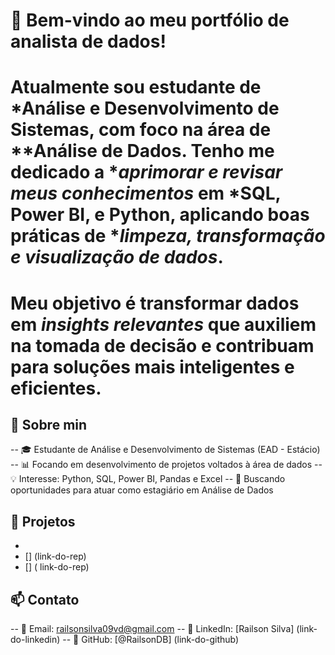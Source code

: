 # 👋 Bem-vindo ao meu portfólio de analista de dados!

# Atualmente sou estudante de *Análise e Desenvolvimento de Sistemas, com foco na área de **Análise de Dados. Tenho me dedicado a **aprimorar e revisar meus conhecimentos* em *SQL, Power BI, e Python, aplicando boas práticas de **limpeza, transformação e visualização de dados*.
# Meu objetivo é transformar dados em *insights relevantes* que auxiliem na tomada de decisão e contribuam para soluções mais inteligentes e eficientes.


## 🧠 Sobre min
-- 🎓 Estudante de Análise e Desenvolvimento de Sistemas (EAD - Estácio)
-- 📊 Focando em desenvolvimento de projetos voltados à área de dados
-- 💡 Interesse: Python, SQL, Power BI, Pandas e Excel 
-- 🚀 Buscando oportunidades para atuar como estagiário em Análise de Dados


## 💼 Projetos

- [](link-do-rep)
- [] (link-do-rep)
- [] ( link-do-rep)



## 📫 Contato
-- 💌 Email: railsonsilva09vd@gmail.com 
-- 💼 LinkedIn: [Railson Silva] (link-do-linkedin)
-- 🧠 GitHub: [@RailsonDB] (link-do-github)


